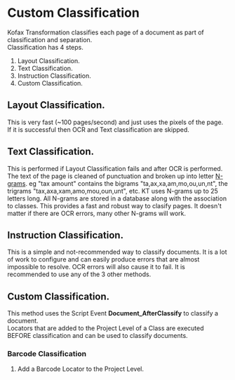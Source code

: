 # Custom Classification
Kofax Transformation classifies each page of a document as part of classification and separation.  
Classification has 4 steps.
1. Layout Classification.
2. Text Classification.
3. Instruction Classification.
4. Custom Classification.
## Layout Classification.  
This is very fast (~100 pages/second) and just uses the pixels of the page. If it is successful then OCR and Text classification are skipped.
## Text Classification.  
This is performed if Layout Classification fails and after OCR is performed. The text of the page is cleaned of punctuation and broken up into letter [N-grams](https://en.wikipedia.org/wiki/N-gram). eg "tax amount" contains the bigrams "ta,ax,xa,am,mo,ou,un,nt", the trigrams "tax,axa,xam,amo,mou,oun,unt", etc. KT uses N-grams up to 25 letters long. All N-grams are stored in a database along with the association to classes. This provides a fast and robust way to clasify pages. It doesn't matter if there are OCR errors, many other N-grams will work.
## Instruction Classification.  
This is a simple and not-recommended way to classify documents. It is a lot of work to configure and can easily produce errors that are almost impossible to resolve. OCR errors will also cause it to fail. It is recommended to use any of the 3 other methods.
## Custom Classification.
 This method uses the Script Event **Document_AfterClassify** to classify a document.  
 Locators that are added to the Project Level of a Class are executed BEFORE classification and can be used to classify documents. 
 ### Barcode Classification
 1. Add a Barcode Locator to the Project Level.
 
